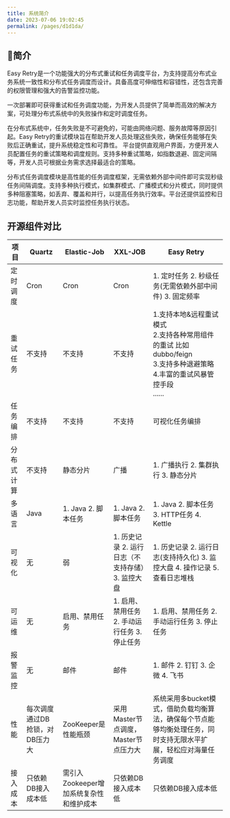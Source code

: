 ```yaml
---
title: 系统简介
date: 2023-07-06 19:02:45
permalink: /pages/d1d1da/
---
```


## 🌈简介

Easy Retry是一个功能强大的分布式重试和任务调度平台，为支持提高分布式业务系统一致性和分布式任务调度而设计。具备高度可伸缩性和容错性，还包含完善的权限管理和强大的告警监控功能。

一次部署即可获得重试和任务调度功能，为开发人员提供了简单而高效的解决方案，可处理分布式系统中的失败操作和定时调度任务。

在分布式系统中，任务失败是不可避免的，可能由网络问题、服务故障等原因引起。Easy
Retry的重试模块旨在帮助开发人员处理这些失败，确保任务能够在失败后正确重试，提升系统稳定性和可靠性。
平台提供直观用户界面，方便开发人员配置任务的重试策略和调度规则。支持多种重试策略，如指数退避、固定间隔等，开发人员可根据业务需求选择最适合的策略。

分布式任务调度模块是高性能的任务调度框架，无需依赖外部中间件即可实现秒级任务间隔调度。支持多种执行模式，如集群模式、广播模式和分片模式，同时提供多种阻塞策略，如丢弃、覆盖和并行，以提高任务执行效率。平台还提供监控和日志功能，帮助开发人员实时监控任务执行状态。

## 开源组件对比
| **项目** | **Quartz**        | **Elastic-Job**          | **XXL-JOB**                   | **Easy Retry**                                                                              |
|--------|-------------------|--------------------------|-------------------------------|---------------------------------------------------------------------------------------------|
| 定时调度   | Cron              | Cron                     | Cron                          | 1. 定时任务 2. 秒级任务(无需依赖外部中间件) 3. 固定频率                                                          |
| 重试任务   | 不支持               | 不支持                      | 不支持                           | 1.支持本地&远程重试模式 <br/> 2.支持各种常用组件的重试 比如dubbo/feign <br/>3.支持多种退避策略<br/>4.丰富的重试风暴管控手段<br/>...... | 
| 任务编排   | 不支持               | 不支持                      | 不支持                           | 可视化任务编排                                                                                     |                                                                 |
| 分布式计算  | 不支持               | 静态分片                     | 广播                            | 1. 广播执行 2. 集群执行 3. 静态分片                                                                     |
| 多语言    | Java              | 1. Java 2. 脚本任务          | 1. Java 2. 脚本任务               | 1. Java 2. 脚本任务 3. HTTP任务 4. Kettle                                                         |
| 可视化    | 无                 | 弱                        | 1. 历史记录 2. 运行日志（不支持存储）3. 监控大盘 | 1. 历史记录 2. 运行日志(支持持久化) 3. 监控大盘 4. 操作记录 5. 查看日志堆栈                                            |
| 可运维    | 无                 | 启用、禁用任务                  | 1. 启用、禁用任务 2. 手动运行任务 3. 停止任务  | 1. 启用、禁用任务 2. 手动运行任务 3. 停止任务                                                                |
| 报警监控   | 无                 | 邮件                       | 邮件                            | 1. 邮件 2. 钉钉 3. 企微 4. 飞书                                                                     |
| 性能     | 每次调度通过DB抢锁，对DB压力大 | ZooKeeper是性能瓶颈           | 采用Master节点调度，Master节点压力大      | 系统采用多bucket模式，借助负载均衡算法，确保每个节点能够均衡处理任务，同时支持无限水平扩展，轻松应对海量任务调度                                      |
| 接入成本   | 只依赖DB接入成本低        | 需引入Zookeeper增加系统复杂性和维护成本 | 只依赖DB接入成本低                    | 只依赖DB接入成本低                                                                                  |








